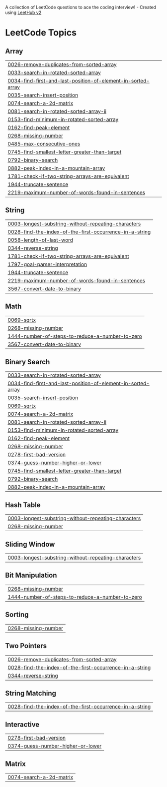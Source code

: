 A collection of LeetCode questions to ace the coding interview! - Created using [LeetHub v2](https://github.com/arunbhardwaj/LeetHub-2.0)
<!---LeetCode Topics Start-->
# LeetCode Topics
## Array
|  |
| ------- |
| [0026-remove-duplicates-from-sorted-array](https://github.com/Ga-Kabilaish/My-Leetcode-Solutions/tree/master/0026-remove-duplicates-from-sorted-array) |
| [0033-search-in-rotated-sorted-array](https://github.com/Ga-Kabilaish/My-Leetcode-Solutions/tree/master/0033-search-in-rotated-sorted-array) |
| [0034-find-first-and-last-position-of-element-in-sorted-array](https://github.com/Ga-Kabilaish/My-Leetcode-Solutions/tree/master/0034-find-first-and-last-position-of-element-in-sorted-array) |
| [0035-search-insert-position](https://github.com/Ga-Kabilaish/My-Leetcode-Solutions/tree/master/0035-search-insert-position) |
| [0074-search-a-2d-matrix](https://github.com/Ga-Kabilaish/My-Leetcode-Solutions/tree/master/0074-search-a-2d-matrix) |
| [0081-search-in-rotated-sorted-array-ii](https://github.com/Ga-Kabilaish/My-Leetcode-Solutions/tree/master/0081-search-in-rotated-sorted-array-ii) |
| [0153-find-minimum-in-rotated-sorted-array](https://github.com/Ga-Kabilaish/My-Leetcode-Solutions/tree/master/0153-find-minimum-in-rotated-sorted-array) |
| [0162-find-peak-element](https://github.com/Ga-Kabilaish/My-Leetcode-Solutions/tree/master/0162-find-peak-element) |
| [0268-missing-number](https://github.com/Ga-Kabilaish/My-Leetcode-Solutions/tree/master/0268-missing-number) |
| [0485-max-consecutive-ones](https://github.com/Ga-Kabilaish/My-Leetcode-Solutions/tree/master/0485-max-consecutive-ones) |
| [0745-find-smallest-letter-greater-than-target](https://github.com/Ga-Kabilaish/My-Leetcode-Solutions/tree/master/0745-find-smallest-letter-greater-than-target) |
| [0792-binary-search](https://github.com/Ga-Kabilaish/My-Leetcode-Solutions/tree/master/0792-binary-search) |
| [0882-peak-index-in-a-mountain-array](https://github.com/Ga-Kabilaish/My-Leetcode-Solutions/tree/master/0882-peak-index-in-a-mountain-array) |
| [1781-check-if-two-string-arrays-are-equivalent](https://github.com/Ga-Kabilaish/My-Leetcode-Solutions/tree/master/1781-check-if-two-string-arrays-are-equivalent) |
| [1944-truncate-sentence](https://github.com/Ga-Kabilaish/My-Leetcode-Solutions/tree/master/1944-truncate-sentence) |
| [2219-maximum-number-of-words-found-in-sentences](https://github.com/Ga-Kabilaish/My-Leetcode-Solutions/tree/master/2219-maximum-number-of-words-found-in-sentences) |
## String
|  |
| ------- |
| [0003-longest-substring-without-repeating-characters](https://github.com/Ga-Kabilaish/My-Leetcode-Solutions/tree/master/0003-longest-substring-without-repeating-characters) |
| [0028-find-the-index-of-the-first-occurrence-in-a-string](https://github.com/Ga-Kabilaish/My-Leetcode-Solutions/tree/master/0028-find-the-index-of-the-first-occurrence-in-a-string) |
| [0058-length-of-last-word](https://github.com/Ga-Kabilaish/My-Leetcode-Solutions/tree/master/0058-length-of-last-word) |
| [0344-reverse-string](https://github.com/Ga-Kabilaish/My-Leetcode-Solutions/tree/master/0344-reverse-string) |
| [1781-check-if-two-string-arrays-are-equivalent](https://github.com/Ga-Kabilaish/My-Leetcode-Solutions/tree/master/1781-check-if-two-string-arrays-are-equivalent) |
| [1797-goal-parser-interpretation](https://github.com/Ga-Kabilaish/My-Leetcode-Solutions/tree/master/1797-goal-parser-interpretation) |
| [1944-truncate-sentence](https://github.com/Ga-Kabilaish/My-Leetcode-Solutions/tree/master/1944-truncate-sentence) |
| [2219-maximum-number-of-words-found-in-sentences](https://github.com/Ga-Kabilaish/My-Leetcode-Solutions/tree/master/2219-maximum-number-of-words-found-in-sentences) |
| [3567-convert-date-to-binary](https://github.com/Ga-Kabilaish/My-Leetcode-Solutions/tree/master/3567-convert-date-to-binary) |
## Math
|  |
| ------- |
| [0069-sqrtx](https://github.com/Ga-Kabilaish/My-Leetcode-Solutions/tree/master/0069-sqrtx) |
| [0268-missing-number](https://github.com/Ga-Kabilaish/My-Leetcode-Solutions/tree/master/0268-missing-number) |
| [1444-number-of-steps-to-reduce-a-number-to-zero](https://github.com/Ga-Kabilaish/My-Leetcode-Solutions/tree/master/1444-number-of-steps-to-reduce-a-number-to-zero) |
| [3567-convert-date-to-binary](https://github.com/Ga-Kabilaish/My-Leetcode-Solutions/tree/master/3567-convert-date-to-binary) |
## Binary Search
|  |
| ------- |
| [0033-search-in-rotated-sorted-array](https://github.com/Ga-Kabilaish/My-Leetcode-Solutions/tree/master/0033-search-in-rotated-sorted-array) |
| [0034-find-first-and-last-position-of-element-in-sorted-array](https://github.com/Ga-Kabilaish/My-Leetcode-Solutions/tree/master/0034-find-first-and-last-position-of-element-in-sorted-array) |
| [0035-search-insert-position](https://github.com/Ga-Kabilaish/My-Leetcode-Solutions/tree/master/0035-search-insert-position) |
| [0069-sqrtx](https://github.com/Ga-Kabilaish/My-Leetcode-Solutions/tree/master/0069-sqrtx) |
| [0074-search-a-2d-matrix](https://github.com/Ga-Kabilaish/My-Leetcode-Solutions/tree/master/0074-search-a-2d-matrix) |
| [0081-search-in-rotated-sorted-array-ii](https://github.com/Ga-Kabilaish/My-Leetcode-Solutions/tree/master/0081-search-in-rotated-sorted-array-ii) |
| [0153-find-minimum-in-rotated-sorted-array](https://github.com/Ga-Kabilaish/My-Leetcode-Solutions/tree/master/0153-find-minimum-in-rotated-sorted-array) |
| [0162-find-peak-element](https://github.com/Ga-Kabilaish/My-Leetcode-Solutions/tree/master/0162-find-peak-element) |
| [0268-missing-number](https://github.com/Ga-Kabilaish/My-Leetcode-Solutions/tree/master/0268-missing-number) |
| [0278-first-bad-version](https://github.com/Ga-Kabilaish/My-Leetcode-Solutions/tree/master/0278-first-bad-version) |
| [0374-guess-number-higher-or-lower](https://github.com/Ga-Kabilaish/My-Leetcode-Solutions/tree/master/0374-guess-number-higher-or-lower) |
| [0745-find-smallest-letter-greater-than-target](https://github.com/Ga-Kabilaish/My-Leetcode-Solutions/tree/master/0745-find-smallest-letter-greater-than-target) |
| [0792-binary-search](https://github.com/Ga-Kabilaish/My-Leetcode-Solutions/tree/master/0792-binary-search) |
| [0882-peak-index-in-a-mountain-array](https://github.com/Ga-Kabilaish/My-Leetcode-Solutions/tree/master/0882-peak-index-in-a-mountain-array) |
## Hash Table
|  |
| ------- |
| [0003-longest-substring-without-repeating-characters](https://github.com/Ga-Kabilaish/My-Leetcode-Solutions/tree/master/0003-longest-substring-without-repeating-characters) |
| [0268-missing-number](https://github.com/Ga-Kabilaish/My-Leetcode-Solutions/tree/master/0268-missing-number) |
## Sliding Window
|  |
| ------- |
| [0003-longest-substring-without-repeating-characters](https://github.com/Ga-Kabilaish/My-Leetcode-Solutions/tree/master/0003-longest-substring-without-repeating-characters) |
## Bit Manipulation
|  |
| ------- |
| [0268-missing-number](https://github.com/Ga-Kabilaish/My-Leetcode-Solutions/tree/master/0268-missing-number) |
| [1444-number-of-steps-to-reduce-a-number-to-zero](https://github.com/Ga-Kabilaish/My-Leetcode-Solutions/tree/master/1444-number-of-steps-to-reduce-a-number-to-zero) |
## Sorting
|  |
| ------- |
| [0268-missing-number](https://github.com/Ga-Kabilaish/My-Leetcode-Solutions/tree/master/0268-missing-number) |
## Two Pointers
|  |
| ------- |
| [0026-remove-duplicates-from-sorted-array](https://github.com/Ga-Kabilaish/My-Leetcode-Solutions/tree/master/0026-remove-duplicates-from-sorted-array) |
| [0028-find-the-index-of-the-first-occurrence-in-a-string](https://github.com/Ga-Kabilaish/My-Leetcode-Solutions/tree/master/0028-find-the-index-of-the-first-occurrence-in-a-string) |
| [0344-reverse-string](https://github.com/Ga-Kabilaish/My-Leetcode-Solutions/tree/master/0344-reverse-string) |
## String Matching
|  |
| ------- |
| [0028-find-the-index-of-the-first-occurrence-in-a-string](https://github.com/Ga-Kabilaish/My-Leetcode-Solutions/tree/master/0028-find-the-index-of-the-first-occurrence-in-a-string) |
## Interactive
|  |
| ------- |
| [0278-first-bad-version](https://github.com/Ga-Kabilaish/My-Leetcode-Solutions/tree/master/0278-first-bad-version) |
| [0374-guess-number-higher-or-lower](https://github.com/Ga-Kabilaish/My-Leetcode-Solutions/tree/master/0374-guess-number-higher-or-lower) |
## Matrix
|  |
| ------- |
| [0074-search-a-2d-matrix](https://github.com/Ga-Kabilaish/My-Leetcode-Solutions/tree/master/0074-search-a-2d-matrix) |
<!---LeetCode Topics End-->